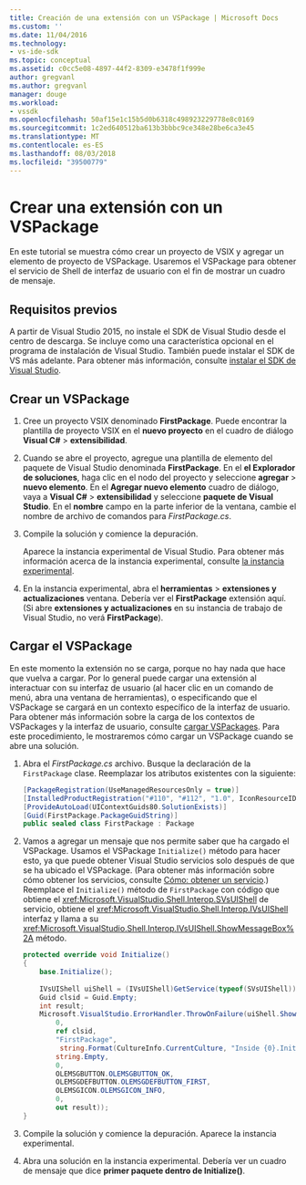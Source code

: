 ```yaml
---
title: Creación de una extensión con un VSPackage | Microsoft Docs
ms.custom: ''
ms.date: 11/04/2016
ms.technology:
- vs-ide-sdk
ms.topic: conceptual
ms.assetid: c0cc5e08-4897-44f2-8309-e3478f1f999e
author: gregvanl
ms.author: gregvanl
manager: douge
ms.workload:
- vssdk
ms.openlocfilehash: 50af15e1c15b5d0b6318c498923229778e8c0169
ms.sourcegitcommit: 1c2ed640512ba613b3bbbc9ce348e28be6ca3e45
ms.translationtype: MT
ms.contentlocale: es-ES
ms.lasthandoff: 08/03/2018
ms.locfileid: "39500779"
---
```

# <a name="create-an-extension-with-a-vspackage"></a>Crear una extensión con un VSPackage
En este tutorial se muestra cómo crear un proyecto de VSIX y agregar un elemento de proyecto de VSPackage. Usaremos el VSPackage para obtener el servicio de Shell de interfaz de usuario con el fin de mostrar un cuadro de mensaje.  
  
## <a name="prerequisites"></a>Requisitos previos  
 A partir de Visual Studio 2015, no instale el SDK de Visual Studio desde el centro de descarga. Se incluye como una característica opcional en el programa de instalación de Visual Studio. También puede instalar el SDK de VS más adelante. Para obtener más información, consulte [instalar el SDK de Visual Studio](../extensibility/installing-the-visual-studio-sdk.md).  
  
## <a name="create-a-vspackage"></a>Crear un VSPackage  
  
1.  Cree un proyecto VSIX denominado **FirstPackage**. Puede encontrar la plantilla de proyecto VSIX en el **nuevo proyecto** en el cuadro de diálogo **Visual C#** > **extensibilidad**.  
  
2.  Cuando se abre el proyecto, agregue una plantilla de elemento del paquete de Visual Studio denominada **FirstPackage**. En el **el Explorador de soluciones**, haga clic en el nodo del proyecto y seleccione **agregar** > **nuevo elemento**. En el **Agregar nuevo elemento** cuadro de diálogo, vaya a **Visual C#** > **extensibilidad** y seleccione **paquete de Visual Studio**. En el **nombre** campo en la parte inferior de la ventana, cambie el nombre de archivo de comandos para *FirstPackage.cs*.  
  
3.  Compile la solución y comience la depuración.  
  
     Aparece la instancia experimental de Visual Studio. Para obtener más información acerca de la instancia experimental, consulte [la instancia experimental](../extensibility/the-experimental-instance.md).  
  
4.  En la instancia experimental, abra el **herramientas** > **extensiones y actualizaciones** ventana. Debería ver el **FirstPackage** extensión aquí. (Si abre **extensiones y actualizaciones** en su instancia de trabajo de Visual Studio, no verá **FirstPackage**).  
  
## <a name="load-the-vspackage"></a>Cargar el VSPackage  
 En este momento la extensión no se carga, porque no hay nada que hace que vuelva a cargar. Por lo general puede cargar una extensión al interactuar con su interfaz de usuario (al hacer clic en un comando de menú, abra una ventana de herramientas), o especificando que el VSPackage se cargará en un contexto específico de la interfaz de usuario. Para obtener más información sobre la carga de los contextos de VSPackages y la interfaz de usuario, consulte [cargar VSPackages](../extensibility/loading-vspackages.md). Para este procedimiento, le mostraremos cómo cargar un VSPackage cuando se abre una solución.  
  
1.  Abra el *FirstPackage.cs* archivo. Busque la declaración de la `FirstPackage` clase. Reemplazar los atributos existentes con la siguiente:  
  
    ```csharp  
    [PackageRegistration(UseManagedResourcesOnly = true)]  
    [InstalledProductRegistration("#110", "#112", "1.0", IconResourceID = 400)] // Info on this package for Help/About  
    [ProvideAutoLoad(UIContextGuids80.SolutionExists)]  
    [Guid(FirstPackage.PackageGuidString)]  
    public sealed class FirstPackage : Package  
    ```  
  
2.  Vamos a agregar un mensaje que nos permite saber que ha cargado el VSPackage. Usamos el VSPackage `Initialize()` método para hacer esto, ya que puede obtener Visual Studio servicios solo después de que se ha ubicado el VSPackage. (Para obtener más información sobre cómo obtener los servicios, consulte [Cómo: obtener un servicio](../extensibility/how-to-get-a-service.md).) Reemplace el `Initialize()` método de `FirstPackage` con código que obtiene el <xref:Microsoft.VisualStudio.Shell.Interop.SVsUIShell> de servicio, obtiene el <xref:Microsoft.VisualStudio.Shell.Interop.IVsUIShell> interfaz y llama a su <xref:Microsoft.VisualStudio.Shell.Interop.IVsUIShell.ShowMessageBox%2A> método.  
  
    ```csharp  
    protected override void Initialize()  
    {  
        base.Initialize();  
  
        IVsUIShell uiShell = (IVsUIShell)GetService(typeof(SVsUIShell));  
        Guid clsid = Guid.Empty;  
        int result;  
        Microsoft.VisualStudio.ErrorHandler.ThrowOnFailure(uiShell.ShowMessageBox(  
            0,  
            ref clsid,  
            "FirstPackage",  
             string.Format(CultureInfo.CurrentCulture, "Inside {0}.Initialize()", this.GetType().FullName),  
            string.Empty,  
            0,  
            OLEMSGBUTTON.OLEMSGBUTTON_OK,  
            OLEMSGDEFBUTTON.OLEMSGDEFBUTTON_FIRST,  
            OLEMSGICON.OLEMSGICON_INFO,  
            0,  
            out result));  
    }  
    ```  
  
3.  Compile la solución y comience la depuración. Aparece la instancia experimental.  
  
4.  Abra una solución en la instancia experimental. Debería ver un cuadro de mensaje que dice **primer paquete dentro de Initialize()**.